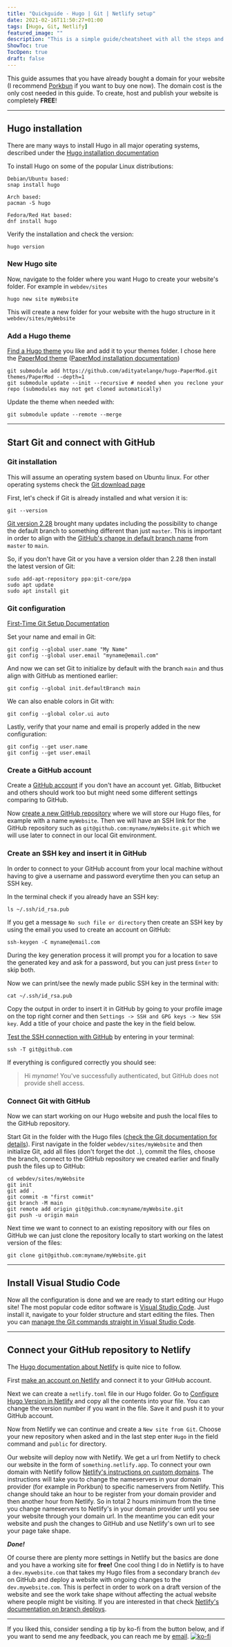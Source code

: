 ```yaml
---
title: "Quickguide - Hugo | Git | Netlify setup"
date: 2021-02-16T11:50:27+01:00
tags: [Hugo, Git, Netlify]
featured_image: ""
description: "This is a simple guide/cheatsheet with all the steps and commands to take you from nothing to a FREE published website with Hugo, GitHub and Netlify!"
ShowToc: true
TocOpen: true
draft: false
---
```


This guide assumes that you have already bought a domain for your website (I recommend [Porkbun](https://porkbun.com/products/domains) if you want to buy one now). The domain cost is the only cost needed in this guide. To create, host and publish your website is completely **FREE**!

---

## Hugo installation

There are many ways to install Hugo in all major operating systems, described under the [Hugo installation documentation](https://gohugo.io/getting-started/installing)

To install Hugo on some of the popular Linux distributions:
```
Debian/Ubuntu based:
snap install hugo

Arch based:
pacman -S hugo

Fedora/Red Hat based:
dnf install hugo
```

Verify the installation and check the version:
```
hugo version
```

### New Hugo site

Now, navigate to the folder where you want Hugo to create your website's folder. For example in `webdev/sites`
```
hugo new site myWebsite
```

This will create a new folder for your website with the hugo structure in it `webdev/sites/myWebsite`

### Add a Hugo theme

[Find a Hugo theme](https://themes.gohugo.io) you like and add it to your themes folder. I chose here the [PaperMod theme](https://themes.gohugo.io/hugo-papermod/) ([PaperMod installation documentation](https://github.com/adityatelange/hugo-PaperMod/wiki/Installation))

```
git submodule add https://github.com/adityatelange/hugo-PaperMod.git themes/PaperMod --depth=1
git submodule update --init --recursive # needed when you reclone your repo (submodules may not get cloned automatically)
```

Update the theme when needed with:

```
git submodule update --remote --merge
```

---

## Start Git and connect with GitHub

### Git installation

This will assume an operating system based on Ubuntu linux. For other operating systems check the [Git download page](https://git-scm.com/downloads)

First, let's check if Git is already installed and what version it is:
```
git --version
```

[Git version 2.28](https://github.blog/2020-07-27-highlights-from-git-2-28/) brought many updates including the possibility to change the default branch to something different than just `master`. This is important in order to align with the [GitHub's change in default branch name](https://github.com/github/renaming) from `master` to `main`. 

So, if you don't have Git or you have a version older than 2.28 then install the latest version of Git:

```
sudo add-apt-repository ppa:git-core/ppa
sudo apt update
sudo apt install git
```

### Git configuration

[First-Time Git Setup Documentation](https://git-scm.com/book/en/v2/Getting-Started-First-Time-Git-Setup)

Set your name and email in Git:
```
git config --global user.name "My Name"
git config --global user.email "myname@email.com"
```

And now we can set Git to initialize by default with the branch `main` and thus align with GitHub as mentioned earlier:
```
git config --global init.defaultBranch main
```

We can also enable colors in Git with:
```
git config --global color.ui auto
```

Lastly, verify that your name and email is properly added in the new configuration:
```
git config --get user.name
git config --get user.email
```

### Create a GitHub account

Create a [GitHub account](https://github.com/join) if you don't have an account yet. Gitlab, Bitbucket and others should work too but might need some different settings comparing to GitHub.

Now [create a new GitHub repository](https://github.com/new) where we will store our Hugo files, for example with a name `myWebsite`. Then we will have an SSH link for the GitHub repository such as `git@github.com:myname/myWebsite.git` which we will use later to connect in our local Git environment.

### Create an SSH key and insert it in GitHub

In order to connect to your GitHub account from your local machine without having to give a username and password everytime then you can setup an SSH key.

In the terminal check if you already have an SSH key:
```
ls ~/.ssh/id_rsa.pub
```

If you get a message `No such file or directory` then create an SSH key by using the email you used to create an account on GitHub:
```
ssh-keygen -C myname@email.com
```
During the key generation process it will prompt you for a location to save the generated key and ask for a password, but you can just press `Enter` to skip both.

Now we can print/see the newly made public SSH key in the terminal with:
```
cat ~/.ssh/id_rsa.pub
```
Copy the output in order to insert it in GitHub by going to your profile image on the top right corner and then `Settings -> SSH and GPG keys -> New SSH key`. Add a title of your choice and paste the key in the field below.

[Test the SSH connection with GitHub](https://docs.github.com/en/github/authenticating-to-github/testing-your-ssh-connection) by entering in your terminal:
```
ssh -T git@github.com
```

If everything is configured correctly you should see:
> Hi *myname*! You've successfully authenticated, but GitHub does not provide shell access.

### Connect Git with GitHub

Now we can start working on our Hugo website and push the local files to the GitHub repository.

Start Git in the folder with the Hugo files ([check the Git documentation for details](https://git-scm.com/book/en/v2/Git-Basics-Getting-a-Git-Repository)). First navigate in the folder `webdev/sites/myWebsite` and then initialize Git, add all files (don't forget the dot `.`), commit the files, choose the branch, connect to the GitHub repository we created earlier and finally push the files up to GitHub:
```
cd webdev/sites/myWebsite
git init
git add .
git commit -m "first commit"
git branch -M main
git remote add origin git@github.com:myname/myWebsite.git
git push -u origin main
```

Next time we want to connect to an existing repository with our files on GitHub we can just clone the repository locally to start working on the latest version of the files:
```
git clone git@github.com:myname/myWebsite.git
```

---

## Install Visual Studio Code

Now all the configuration is done and we are ready to start editing our Hugo site! The most popular code editor software is [Visual Studio Code](https://code.visualstudio.com/). Just install it, navigate to your folder structure and start editing the files. Then you can [manage the Git commands straight in Visual Studio Code](https://code.visualstudio.com/docs/editor/versioncontrol).

---

## Connect your GitHub repository to Netlify

The [Hugo documentation about Netlify](https://gohugo.io/hosting-and-deployment/hosting-on-netlify) is quite nice to follow. 

First [make an account on Netlify](https://app.netlify.com/) and connect it to your GitHub account.

Next we can create a `netlify.toml` file in our Hugo folder. Go to [Configure Hugo Version in Netlify](https://gohugo.io/hosting-and-deployment/hosting-on-netlify#configure-hugo-version-in-netlify) and copy all the contents into your file. You can change the version number if you want in the file. Save it and push it to your GitHub account.

Now from Netlify we can continue and create a `New site from Git`. Choose your new repository when asked and in the last step enter `Hugo` in the field command and `public` for directory.

Our website will deploy now with Netlify. We get a url from Netlify to check our website in the form of `something.netlify.app`. To connect your own domain with Netlify follow [Netlify's instructions on custom domains](https://docs.netlify.com/domains-https/custom-domains/). The instructions will take you to change the nameservers in your domain provider (for example in Porkbun) to specific nameservers from Netlify. This change should take an hour to be register from your domain provider and then another hour from Netlify. So in total 2 hours minimum from the time you change nameservers to Netlify's in your domain provider until you see your website through your domain url. In the meantime you can edit your website and push the changes to GitHub and use Netlify's own url to see your page take shape.

***Done!***

Of course there are plenty more settings in Netlify but the basics are done and you have a working site for **free!** One cool thing I do in Netlify is to have a `dev.mywebsite.com` that takes my Hugo files from a secondary branch `dev` on GitHub and deploy a website with ongoing changes to the `dev.mywebsite.com`. This is perfect in order to work on a draft version of the website and see the work take shape without affecting the actual website where people might be visiting. If you are interested in that check [Netlify's documentation on branch deploys](https://docs.netlify.com/site-deploys/overview/#branch-deploy-controls).

---
If you liked this, consider sending a tip by ko-fi from the button below, and if you want to send me any feedback, you can reach me by [email](mailto:emailme@al3xis.slmail.me).
[![ko-fi](https://ko-fi.com/img/githubbutton_sm.svg)](https://ko-fi.com/V7V1CFV13)